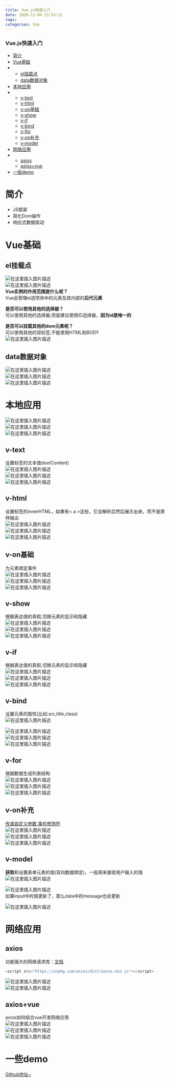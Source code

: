 ```yaml
---
title: Vue.js快速入门
date: 2020-11-04 23:53:21
tags: 
categories: Vue
---
```


<!--more-->

### Vue.js快速入门

- [简介](#_2)
- [Vue基础](#Vue_8)
- - [el挂载点](#el_9)
  - [data数据对象](#data_22)
- [本地应用](#_27)
- - [v-text](#vtext_32)
  - [v-html](#vhtml_38)
  - [v-on基础](#von_44)
  - [v-show](#vshow_50)
  - [v-if](#vif_56)
  - [v-bind](#vbind_62)
  - [v-for](#vfor_71)
  - [v-on补充](#von_77)
  - [v-model](#vmodel_83)
- [网络应用](#_92)
- - [axios](#axios_94)
  - [axios+vue](#axiosvue_102)
- [一些demo](#demo_110)

# 简介

- JS框架
- 简化Dom操作
- 响应式数据驱动

# Vue基础

## el挂载点

![在这里插入图片描述](https://img-blog.csdnimg.cn/20201104233858560.png#pic_center)  
![在这里插入图片描述](https://img-blog.csdnimg.cn/20201104233910728.png#pic_center)  
**Vue实例的作用范围是什么呢？**  
Vue会管理el选项命中的元素及其内部的**后代元素**

**是否可以使用其他的选择器？**  
可以使用其他的选择器,但是建议使用ID选择器，**因为id是唯一的**

**是否可以挂载其他的dom元素呢？**  
可以使用其他的双标签,不能使用HTML和BODY  
![在这里插入图片描述](https://img-blog.csdnimg.cn/20201104234206556.png?x-oss-process=image/watermark,type_ZmFuZ3poZW5naGVpdGk,shadow_10,text_aHR0cHM6Ly9ibG9nLmNzZG4ubmV0L3FxXzIxMDQwNTU5,size_16,color_FFFFFF,t_70#pic_center)

## data数据对象

![在这里插入图片描述](https://img-blog.csdnimg.cn/20201104234224603.png#pic_center)  
![在这里插入图片描述](https://img-blog.csdnimg.cn/20201104234236178.png?x-oss-process=image/watermark,type_ZmFuZ3poZW5naGVpdGk,shadow_10,text_aHR0cHM6Ly9ibG9nLmNzZG4ubmV0L3FxXzIxMDQwNTU5,size_16,color_FFFFFF,t_70#pic_center)  
![在这里插入图片描述](https://img-blog.csdnimg.cn/20201104234247920.png?x-oss-process=image/watermark,type_ZmFuZ3poZW5naGVpdGk,shadow_10,text_aHR0cHM6Ly9ibG9nLmNzZG4ubmV0L3FxXzIxMDQwNTU5,size_16,color_FFFFFF,t_70#pic_center)

# 本地应用

![在这里插入图片描述](https://img-blog.csdnimg.cn/20201104234321996.png#pic_center)  
![在这里插入图片描述](https://img-blog.csdnimg.cn/20201104234326580.png#pic_center)  
![在这里插入图片描述](https://img-blog.csdnimg.cn/20201104234332306.png#pic_center)

## v-text

设置标签的文本值\(textContent\)  
![在这里插入图片描述](https://img-blog.csdnimg.cn/20201104234426318.png#pic_center)  
![在这里插入图片描述](https://img-blog.csdnimg.cn/202011042344298.png#pic_center)  
![在这里插入图片描述](https://img-blog.csdnimg.cn/20201104234454951.png?x-oss-process=image/watermark,type_ZmFuZ3poZW5naGVpdGk,shadow_10,text_aHR0cHM6Ly9ibG9nLmNzZG4ubmV0L3FxXzIxMDQwNTU5,size_16,color_FFFFFF,t_70#pic_center)

## v-html

设置标签的innerHTML，如果有\< a >这些，它会解析后然后展示出来，而不是原样输出  
![在这里插入图片描述](https://img-blog.csdnimg.cn/20201104234529374.png#pic_center)  
![在这里插入图片描述](https://img-blog.csdnimg.cn/2020110423453317.png?x-oss-process=image/watermark,type_ZmFuZ3poZW5naGVpdGk,shadow_10,text_aHR0cHM6Ly9ibG9nLmNzZG4ubmV0L3FxXzIxMDQwNTU5,size_16,color_FFFFFF,t_70#pic_center)  
![在这里插入图片描述](https://img-blog.csdnimg.cn/20201104234626834.png?x-oss-process=image/watermark,type_ZmFuZ3poZW5naGVpdGk,shadow_10,text_aHR0cHM6Ly9ibG9nLmNzZG4ubmV0L3FxXzIxMDQwNTU5,size_16,color_FFFFFF,t_70#pic_center)

## v-on基础

为元素绑定事件  
![在这里插入图片描述](https://img-blog.csdnimg.cn/20201104234650855.png#pic_center)  
![在这里插入图片描述](https://img-blog.csdnimg.cn/20201104234653279.png#pic_center)  
![在这里插入图片描述](https://img-blog.csdnimg.cn/20201104234708813.png?x-oss-process=image/watermark,type_ZmFuZ3poZW5naGVpdGk,shadow_10,text_aHR0cHM6Ly9ibG9nLmNzZG4ubmV0L3FxXzIxMDQwNTU5,size_16,color_FFFFFF,t_70#pic_center)

## v-show

根据表达值的真假,切换元素的显示和隐藏  
![在这里插入图片描述](https://img-blog.csdnimg.cn/20201104234750700.png#pic_center)  
![在这里插入图片描述](https://img-blog.csdnimg.cn/2020110423475386.png?x-oss-process=image/watermark,type_ZmFuZ3poZW5naGVpdGk,shadow_10,text_aHR0cHM6Ly9ibG9nLmNzZG4ubmV0L3FxXzIxMDQwNTU5,size_16,color_FFFFFF,t_70#pic_center)  
![在这里插入图片描述](https://img-blog.csdnimg.cn/20201104234814555.png?x-oss-process=image/watermark,type_ZmFuZ3poZW5naGVpdGk,shadow_10,text_aHR0cHM6Ly9ibG9nLmNzZG4ubmV0L3FxXzIxMDQwNTU5,size_16,color_FFFFFF,t_70#pic_center)

## v-if

根据表达值的真假,切换元素的显示和隐藏  
![在这里插入图片描述](https://img-blog.csdnimg.cn/20201104234836565.png#pic_center)  
![在这里插入图片描述](https://img-blog.csdnimg.cn/202011042348395.png#pic_center)  
![在这里插入图片描述](https://img-blog.csdnimg.cn/20201104235209974.png?x-oss-process=image/watermark,type_ZmFuZ3poZW5naGVpdGk,shadow_10,text_aHR0cHM6Ly9ibG9nLmNzZG4ubmV0L3FxXzIxMDQwNTU5,size_16,color_FFFFFF,t_70#pic_center)

## v-bind

设置元素的属性\(比如:src,title,class\)  
![在这里插入图片描述](https://img-blog.csdnimg.cn/20201104235249993.png#pic_center)

![在这里插入图片描述](https://img-blog.csdnimg.cn/20201104235234881.png#pic_center)  
![在这里插入图片描述](https://img-blog.csdnimg.cn/2020110423523884.png?x-oss-process=image/watermark,type_ZmFuZ3poZW5naGVpdGk,shadow_10,text_aHR0cHM6Ly9ibG9nLmNzZG4ubmV0L3FxXzIxMDQwNTU5,size_16,color_FFFFFF,t_70#pic_center)  
![在这里插入图片描述](https://img-blog.csdnimg.cn/20201104235258736.png?x-oss-process=image/watermark,type_ZmFuZ3poZW5naGVpdGk,shadow_10,text_aHR0cHM6Ly9ibG9nLmNzZG4ubmV0L3FxXzIxMDQwNTU5,size_16,color_FFFFFF,t_70#pic_center)

## v-for

根据数据生成列表结构  
![在这里插入图片描述](https://img-blog.csdnimg.cn/20201105124608332.png?x-oss-process=image/watermark,type_ZmFuZ3poZW5naGVpdGk,shadow_10,text_aHR0cHM6Ly9ibG9nLmNzZG4ubmV0L3FxXzIxMDQwNTU5,size_16,color_FFFFFF,t_70#pic_center)  
![在这里插入图片描述](https://img-blog.csdnimg.cn/20201105124611116.png?x-oss-process=image/watermark,type_ZmFuZ3poZW5naGVpdGk,shadow_10,text_aHR0cHM6Ly9ibG9nLmNzZG4ubmV0L3FxXzIxMDQwNTU5,size_16,color_FFFFFF,t_70#pic_center)  
![在这里插入图片描述](https://img-blog.csdnimg.cn/20201105124655904.png?x-oss-process=image/watermark,type_ZmFuZ3poZW5naGVpdGk,shadow_10,text_aHR0cHM6Ly9ibG9nLmNzZG4ubmV0L3FxXzIxMDQwNTU5,size_16,color_FFFFFF,t_70#pic_center)

## v-on补充

[传递自定义参数,事件修饰符](https://cn.vuejs.org/v2/api/#v-on)  
![在这里插入图片描述](https://img-blog.csdnimg.cn/20201105124749460.png#pic_center)  
![在这里插入图片描述](https://img-blog.csdnimg.cn/20201105124751960.png?x-oss-process=image/watermark,type_ZmFuZ3poZW5naGVpdGk,shadow_10,text_aHR0cHM6Ly9ibG9nLmNzZG4ubmV0L3FxXzIxMDQwNTU5,size_16,color_FFFFFF,t_70#pic_center)  
![在这里插入图片描述](https://img-blog.csdnimg.cn/20201105124820707.png?x-oss-process=image/watermark,type_ZmFuZ3poZW5naGVpdGk,shadow_10,text_aHR0cHM6Ly9ibG9nLmNzZG4ubmV0L3FxXzIxMDQwNTU5,size_16,color_FFFFFF,t_70#pic_center)

## v-model

**获取**和设置表单元素的值\(双向数据绑定\)，一般用来接收用户输入的值  
![在这里插入图片描述](https://img-blog.csdnimg.cn/20201105124914432.png#pic_center)

![在这里插入图片描述](https://img-blog.csdnimg.cn/20201105124916563.png#pic_center)  
如果input中的值更新了，那么data中的message也会更新

![在这里插入图片描述](https://img-blog.csdnimg.cn/20201105124927599.png?x-oss-process=image/watermark,type_ZmFuZ3poZW5naGVpdGk,shadow_10,text_aHR0cHM6Ly9ibG9nLmNzZG4ubmV0L3FxXzIxMDQwNTU5,size_16,color_FFFFFF,t_70#pic_center)

# 网络应用

## axios

功能强大的网络请求库：[文档](https://github.com/axios/axios)

```js
<script src="https://unpkg.com/axios/dist/axios.min.js"></script>
```

![在这里插入图片描述](https://img-blog.csdnimg.cn/20201105125121459.png#pic_center)  
![在这里插入图片描述](https://img-blog.csdnimg.cn/20201105125152326.png?x-oss-process=image/watermark,type_ZmFuZ3poZW5naGVpdGk,shadow_10,text_aHR0cHM6Ly9ibG9nLmNzZG4ubmV0L3FxXzIxMDQwNTU5,size_16,color_FFFFFF,t_70#pic_center)

## axios+vue

axios如何结合vue开发网络应用  
![在这里插入图片描述](https://img-blog.csdnimg.cn/20201105125302425.png#pic_center)  
![在这里插入图片描述](https://img-blog.csdnimg.cn/20201105125538293.png?x-oss-process=image/watermark,type_ZmFuZ3poZW5naGVpdGk,shadow_10,text_aHR0cHM6Ly9ibG9nLmNzZG4ubmV0L3FxXzIxMDQwNTU5,size_16,color_FFFFFF,t_70#pic_center)  
![在这里插入图片描述](https://img-blog.csdnimg.cn/20201105125322435.png?x-oss-process=image/watermark,type_ZmFuZ3poZW5naGVpdGk,shadow_10,text_aHR0cHM6Ly9ibG9nLmNzZG4ubmV0L3FxXzIxMDQwNTU5,size_16,color_FFFFFF,t_70#pic_center)

# 一些demo

[Github地址\~](https://github.com/fFee-ops/Vue.jsQuickStart)